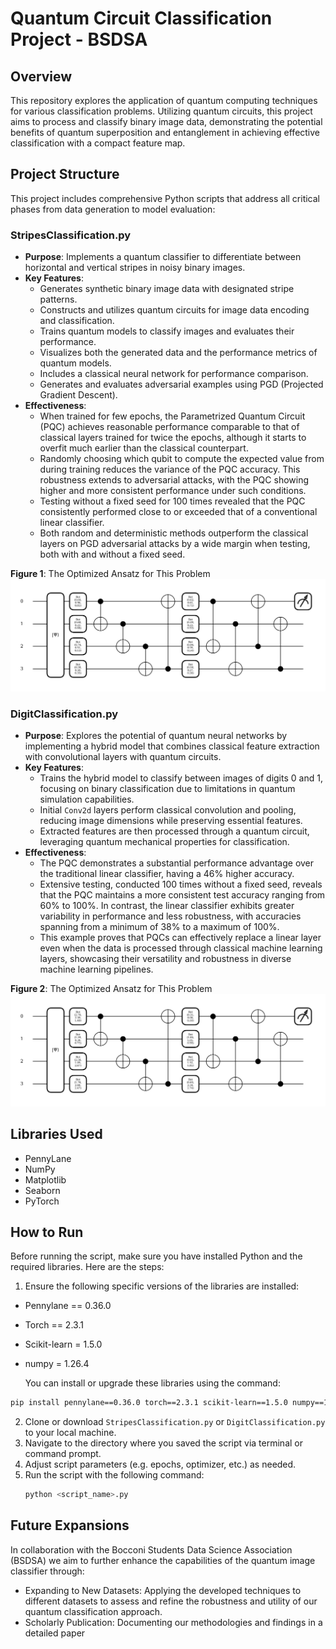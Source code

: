 # Quantum Circuit Classification Project - BSDSA
## Overview
This repository explores the application of quantum computing techniques for various classification problems. Utilizing quantum circuits, this project aims to process and classify binary image data, demonstrating the potential benefits of quantum superposition and entanglement in achieving effective classification with a compact feature map.

## Project Structure
This project includes comprehensive Python scripts that address all critical phases from data generation to model evaluation:

### StripesClassification.py
- **Purpose**: Implements a quantum classifier to differentiate between horizontal and vertical stripes in noisy binary images.
- **Key Features**:
  - Generates synthetic binary image data with designated stripe patterns.
  - Constructs and utilizes quantum circuits for image data encoding and classification.
  - Trains quantum models to classify images and evaluates their performance.
  - Visualizes both the generated data and the performance metrics of quantum models.
  - Includes a classical neural network for performance comparison.
  - Generates and evaluates adversarial examples using PGD (Projected Gradient Descent).
- **Effectiveness**: 
  - When trained for few epochs, the Parametrized Quantum Circuit (PQC) achieves reasonable performance comparable to that of classical layers trained for twice the epochs, although it starts to overfit much earlier than the classical counterpart.
  - Randomly choosing which qubit to compute the expected value from during training reduces the variance of the PQC accuracy. This robustness extends to adversarial attacks, with the PQC showing higher and more consistent performance under such conditions.
  - Testing without a fixed seed for 100 times revealed that the PQC consistently performed close to or exceeded that of a conventional linear classifier.
  - Both random and deterministic methods outperform the classical layers on PGD adversarial attacks by a wide margin when testing, both with and without a fixed seed.


**Figure 1**: The Optimized Ansatz for This Problem
![Optimized Ansatz](CircuitStripes.png)

### DigitClassification.py
- **Purpose**: Explores the potential of quantum neural networks by implementing a hybrid model that combines classical feature extraction with convolutional layers with quantum circuits.
- **Key Features**:
  - Trains the hybrid model to classify between images of digits 0 and 1, focusing on binary classification due to limitations in quantum simulation capabilities.
  - Initial `Conv2d` layers perform classical convolution and pooling, reducing image dimensions while preserving essential features.
  - Extracted features are then processed through a quantum circuit, leveraging quantum mechanical properties for classification.
- **Effectiveness**: 
  - The PQC demonstrates a substantial performance advantage over the traditional linear classifier, having a 46% higher accuracy.
  - Extensive testing, conducted 100 times without a fixed seed, reveals that the PQC maintains a more consistent test accuracy ranging from 60% to 100%. In contrast, the linear classifier exhibits greater variability in performance and less robustness, with accuracies spanning from a minimum of 38% to a maximum of 100%.
  - This example proves that PQCs can effectively replace a linear layer even when the data is processed through classical machine learning layers, showcasing their versatility and robustness in diverse machine learning pipelines.

**Figure 2**: The Optimized Ansatz for This Problem
![Optimized Ansatz](CircuitDigits.png)

## Libraries Used
- PennyLane
- NumPy
- Matplotlib
- Seaborn
- PyTorch

## How to Run
Before running the script, make sure you have installed Python and the required libraries. Here are the steps:

  1. Ensure the following specific versions of the libraries are installed:
  - Pennylane == 0.36.0
  - Torch == 2.3.1
  - Scikit-learn = 1.5.0
  - numpy = 1.26.4
    
    You can install or upgrade these libraries using the command:
  ```bash
  pip install pennylane==0.36.0 torch==2.3.1 scikit-learn==1.5.0 numpy==1.26.4
  ```

2. Clone or download `StripesClassification.py` or `DigitClassification.py` to your local machine.
3. Navigate to the directory where you saved the script via terminal or command prompt.
4. Adjust script parameters (e.g. epochs, optimizer, etc.) as needed.
5. Run the script with the following command:
   ```bash
   python <script_name>.py
   ```
   
## Future Expansions
In collaboration with the Bocconi Students Data Science Association (BSDSA) we aim to further enhance the capabilities of the quantum image classifier through:
- Expanding to New Datasets: Applying the developed techniques to different datasets to assess and refine the robustness and utility of our quantum classification approach.
- Scholarly Publication: Documenting our methodologies and findings in a detailed paper
